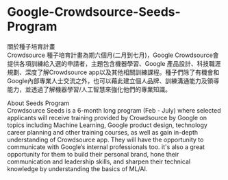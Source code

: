 # Google-Crowdsource-Seeds-Program

關於種子培育計畫  
  Crowdsource 種子培育計畫為期六個月(二月到七月)，Google Crowdsource會提供各項訓練給入選的申請者，主題包含機器學習、Google 產品設計、科技職涯規劃、深度了解Crowdsource app以及其他相關訓練課程。種子們除了有機會和Google內部專業人士交流之外，也可以藉此建立個人品牌、訓練溝通能力及領導能力，並透過了解機器學習/人工智慧來強化他們的專業知識。


About Seeds Program  
  Crowdsource Seeds is a 6-month long program (Feb - July) where selected applicants will receive training provided by Crowdsource by Google on topics including Machine Learning, Google product design, technology career planning and other training courses, as well as gain in-depth understanding of Crowdsource app. They will have the opportunity to communicate with Google’s internal professionals too. it's also a great opportunity for them to build their personal brand, hone their communication and leadership skills, and sharpen their technical knowledge by understanding the basics of ML/AI.
